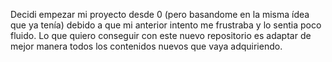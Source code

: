 Decidi empezar mi proyecto desde 0 (pero basandome en la misma ídea que ya tenía) debido a que mi anterior intento me frustraba y lo sentia poco fluido. Lo que quiero conseguir con este nuevo repositorio es adaptar de mejor manera todos los contenidos nuevos que vaya adquiriendo.
